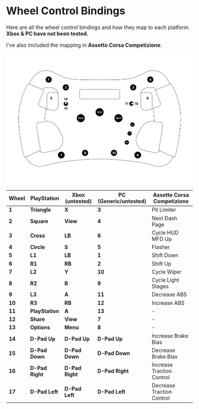 # Wheel Control Bindings

Here are all the wheel control bindings and how they map to each platform. **Xbox & PC have not been tested.**

I've also included the mapping in **Assetto Corsa Competizione**. 

![F1 Steering Wheel](assets/f1-wheel-binding.jpg)

<center>

| Wheel  | PlayStation     | Xbox (untested) | PC (Generic/untested) | Assetto Corsa Competizione |
| -------| --------------- | --------------- | --------------------- | -------------------------- |
| **1**  | **Triangle**    | **X**           | **3**                 | Pit Limiter                |
| **2**  | **Square**      | **View**        | **4**                 | Next Dash Page             |
| **3**  | **Cross**       | **LB**          | **6**                 | Cycle HUD MFD Up           |
| **4**  | **Circle**      | **S**           | **5**                 | Flasher                    |
| **5**  | **L1**          | **LB**          | **1**                 | Shift Down                 |
| **6**  | **R1**          | **RB**          | **2**                 | Shift Up                   |
| **7**  | **L2**          | **Y**           | **10**                | Cycle Wiper                |
| **8**  | **R2**          | **B**           | **9**                 | Cycle Light Stages         |
| **9**  | **L3**          | **A**           | **11**                | Decrease ABS               |
| **10** | **R3**          | **RB**          | **12**                | Increase ABS               |
| **11** | **PlayStation** | **A**           | **13**                | -                          |
| **12** | **Share**       | **View**        | **7**                 | -                          |
| **13** | **Options**     | **Menu**        | **8**                 | -                          |
| **14** | **D-Pad Up**    | **D-Pad Up**    | **D-Pad Up**          | Increase Brake Bias        |
| **15** | **D-Pad Down**  | **D-Pad Down**  | **D-Pad Down**        | Decrease Brake Bias        |
| **16** | **D-Pad Right** | **D-Pad Right** | **D-Pad Right**       | Increase Traction Control  |
| **17** | **D-Pad Left**  | **D-Pad Left**  | **D-Pad Left**        | Decrease Traction Control  |

</center>
